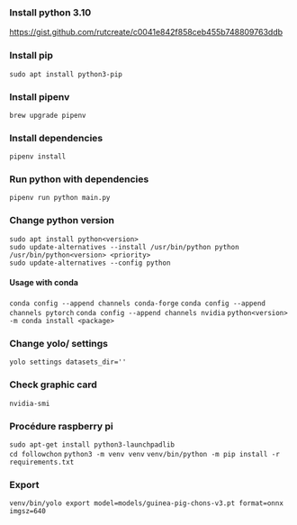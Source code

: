 ### Install python 3.10
https://gist.github.com/rutcreate/c0041e842f858ceb455b748809763ddb

### Install pip

`sudo apt install python3-pip`

### Install pipenv

`brew upgrade pipenv`

### Install dependencies

`pipenv install`

### Run python with dependencies

`pipenv run python main.py`

### Change python version

`sudo apt install python<version>`  
`sudo update-alternatives --install /usr/bin/python python /usr/bin/python<version> <priority>`  
`sudo update-alternatives --config python`

#### Usage with conda

`conda config --append channels conda-forge`
`conda config --append channels pytorch`
`conda config --append channels nvidia`
`python<version> -m conda install <package>`

### Change yolo/ settings

`yolo settings datasets_dir=''`

### Check graphic card

`nvidia-smi`  

### Procédure raspberry pi
`sudo apt-get install python3-launchpadlib`  
`cd followchon`
`python3 -m venv venv`
`venv/bin/python -m pip install -r requirements.txt`

### Export
`venv/bin/yolo export model=models/guinea-pig-chons-v3.pt format=onnx imgsz=640`  